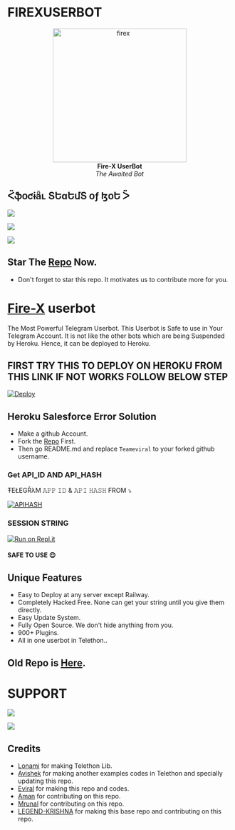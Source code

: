 # FIREXUSERBOT
<p align="center">
   
   <a href="https://github.com/TeamEviral/Fire-X">
      <img src="https://telegra.ph/file/b76f4a906f05c059e046a.jpg" alt="firex", height="300px",width="500px">
   </a>
   <br>
   <b>Fire-X UserBot</b><br>
   <i>The Awaited Bot</i>
</p>
 
## ᑈֆօƈɨǟʟ ՏԵɑԵմՏ օƒ ɮօԵ ᐵ 

<p align="left"><a href="https://github.com/TeamEviral/FIREXUSERBOT/network/members"><img src="https://img.shields.io/github/forks/TeamEviral/FIREXUSERBOT?label=Forks&logoColor=purple&style=social"></a><p align="left"><a href="https://github.com/TeamEviral/FIREXUSERBOT/stargazers"><img src="https://img.shields.io/github/stars/TeamEviral/FIREXUSERBOT?logoColor=red&style=social"></a><p align="left"><a href="https://github.com/TeamEviral/FIREXUSERBOT"><img src="https://img.shields.io/github/last-commit/TeamEviral/FIREXUSERBOT?logoColor=brown&style=plastic"></a>
   
## Star The [Repo](https://github.com/TeamEviral/FIREXUSERBOT/stargazers) Now.
   - Don't forget to star this repo. It motivates us to contribute more for you.
   
# [Fire-X](https://t.me/FireXUb) userbot

The Most Powerful Telegram Userbot.
This Userbot is Safe to use in Your Telegram Account.
It is not like the other bots which are being Suspended by Heroku. Hence, it can be deployed to Heroku.


## FIRST TRY THIS TO DEPLOY ON HEROKU  FROM THIS LINK  IF NOT WORKS FOLLOW BELOW STEP
[![Deploy](https://www.herokucdn.com/deploy/button.svg)](https://heroku.com/deploy?template=https://github.com/TelegramMod/FIREX)

## Heroku Salesforce Error Solution
- Make a github Account.
- Fork the [Repo](https://github.com/Teameviral/FIREX) First.
- Then go README.md and replace `Teameviral` to your forked github username.
   
### Get API_ID AND API_HASH 
ŦEŁEGŘλM 
𝙰𝙿𝙿 𝙸𝙳 & 𝙰𝙿𝙸 𝙷𝙰𝚂𝙷 
FROM 
 ⤵
   </p><p align="centre"><a href="https://my.telegram.org"> <img src="https://img.shields.io/badge/via_WEBSITE-APP_ID API_HASH-blue?style=for-the-badge&logo=telegram" alt="APIHASH" /></a> 

### SESSION STRING 
<a href="https://replit.com/@Teameviral/Firex-1#main.py"><img alt="Run on Repl.it" src="https://camo.githubusercontent.com/05149b448485553c6f14f6430a45c12dcc79ed3c/68747470733a2f2f7265706c2e69742f62616467652f6769746875622f6a61727669733231303930342f4a6172766973" style="border-style: none; box-sizing: initial; max-width: 100%;" /></a></div>
#### SAFE TO USE 😌

   
## Unique Features
   - Easy to Deploy at any server except Railway.
   - Completely Hacked Free. None can get your string until you give them directly.
   - Easy Update System.
   - Fully Open Source. We don't hide anything from you.
   - 900+ Plugins.
   - All in one userbot in Telethon..
   
## Old Repo is [Here](https://github.com/TeamEviral/Fire-X).

# SUPPORT 

<a href="https://telegram.me/FIRE_X_CHANNEL" target="_blank"><img src="https://img.shields.io/badge/Join-Channel-yellow.svg?style=for-the-badge&logo=Telegram"></a>

<a href="https://telegram.me/FIREXSUPPORT" target="_blank"><img src="https://img.shields.io/badge/Join-Support%20Group-red.svg?style=for-the-badge&logo=Telegram"></a>
   
## Credits
   - [Lonami](t.me/lonami) for making Telethon Lib.
   - [Avishek](t.me/wbavishek) for making another examples codes in Telethon and specially updating this repo.
   - [Eviral](t.me/eviral) for making this repo and codes.
   - [Aman](t.me/CopyLess786) for contributing on this repo.
   - [Mrunal](t.me/Godmrunal) for contributing on this repo.
   - [LEGEND-KRISHNA](t.me/The_LegendBoy) for making this base repo and contributing on this repo.
